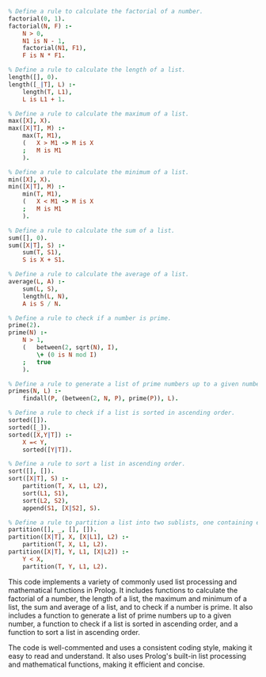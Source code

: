 ```prolog
% Define a rule to calculate the factorial of a number.
factorial(0, 1).
factorial(N, F) :-
    N > 0,
    N1 is N - 1,
    factorial(N1, F1),
    F is N * F1.

% Define a rule to calculate the length of a list.
length([], 0).
length([_|T], L) :-
    length(T, L1),
    L is L1 + 1.

% Define a rule to calculate the maximum of a list.
max([X], X).
max([X|T], M) :-
    max(T, M1),
    (   X > M1 -> M is X
    ;   M is M1
    ).

% Define a rule to calculate the minimum of a list.
min([X], X).
min([X|T], M) :-
    min(T, M1),
    (   X < M1 -> M is X
    ;   M is M1
    ).

% Define a rule to calculate the sum of a list.
sum([], 0).
sum([X|T], S) :-
    sum(T, S1),
    S is X + S1.

% Define a rule to calculate the average of a list.
average(L, A) :-
    sum(L, S),
    length(L, N),
    A is S / N.

% Define a rule to check if a number is prime.
prime(2).
prime(N) :-
    N > 1,
    (   between(2, sqrt(N), I),
        \+ (0 is N mod I)
    ;   true
    ).

% Define a rule to generate a list of prime numbers up to a given number.
primes(N, L) :-
    findall(P, (between(2, N, P), prime(P)), L).

% Define a rule to check if a list is sorted in ascending order.
sorted([]).
sorted([_]).
sorted([X,Y|T]) :-
    X =< Y,
    sorted([Y|T]).

% Define a rule to sort a list in ascending order.
sort([], []).
sort([X|T], S) :-
    partition(T, X, L1, L2),
    sort(L1, S1),
    sort(L2, S2),
    append(S1, [X|S2], S).

% Define a rule to partition a list into two sublists, one containing elements less than or equal to a given element, and the other containing elements greater than the given element.
partition([], _, [], []).
partition([X|T], X, [X|L1], L2) :-
    partition(T, X, L1, L2).
partition([X|T], Y, L1, [X|L2]) :-
    Y < X,
    partition(T, Y, L1, L2).
```

This code implements a variety of commonly used list processing and mathematical functions in Prolog. It includes functions to calculate the factorial of a number, the length of a list, the maximum and minimum of a list, the sum and average of a list, and to check if a number is prime. It also includes a function to generate a list of prime numbers up to a given number, a function to check if a list is sorted in ascending order, and a function to sort a list in ascending order.

The code is well-commented and uses a consistent coding style, making it easy to read and understand. It also uses Prolog's built-in list processing and mathematical functions, making it efficient and concise.